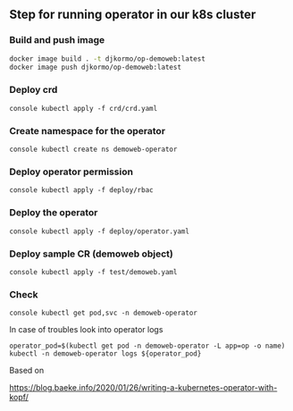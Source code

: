 

## Step for running operator in our k8s cluster

### Build and push image 

```bash
docker image build . -t djkormo/op-demoweb:latest 
docker image push djkormo/op-demoweb:latest
```

### Deploy crd

```console kubectl apply -f crd/crd.yaml ```

### Create namespace for the operator

```console kubectl create ns demoweb-operator```


### Deploy operator permission

```console kubectl apply -f deploy/rbac ```

### Deploy the operator

```console kubectl apply -f deploy/operator.yaml ```

### Deploy sample CR (demoweb object)

```console kubectl apply -f test/demoweb.yaml ```

### Check 

```console kubectl get pod,svc -n demoweb-operator ```

In case of troubles look into operator logs
```console
operator_pod=$(kubectl get pod -n demoweb-operator -L app=op -o name)
kubectl -n demoweb-operator logs ${operator_pod}
```



Based on 

https://blog.baeke.info/2020/01/26/writing-a-kubernetes-operator-with-kopf/

